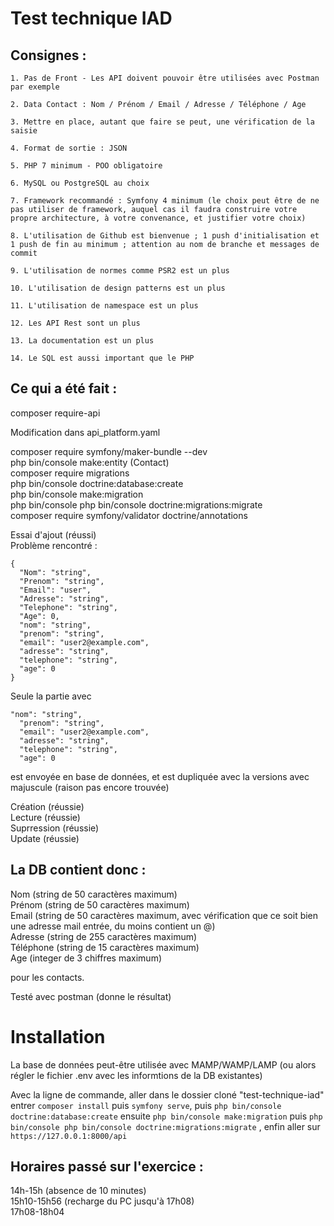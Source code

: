 # Test technique IAD

## Consignes :

```
1. Pas de Front - Les API doivent pouvoir être utilisées avec Postman par exemple

2. Data Contact : Nom / Prénom / Email / Adresse / Téléphone / Age

3. Mettre en place, autant que faire se peut, une vérification de la saisie

4. Format de sortie : JSON

5. PHP 7 minimum - POO obligatoire

6. MySQL ou PostgreSQL au choix

7. Framework recommandé : Symfony 4 minimum (le choix peut être de ne pas utiliser de framework, auquel cas il faudra construire votre propre architecture, à votre convenance, et justifier votre choix)

8. L'utilisation de Github est bienvenue ; 1 push d'initialisation et 1 push de fin au minimum ; attention au nom de branche et messages de commit

9. L'utilisation de normes comme PSR2 est un plus

10. L'utilisation de design patterns est un plus

11. L'utilisation de namespace est un plus

12. Les API Rest sont un plus

13. La documentation est un plus

14. Le SQL est aussi important que le PHP
```
## Ce qui a été fait :

composer require-api

Modification dans api_platform.yaml

composer require symfony/maker-bundle --dev  
php bin/console make:entity (Contact)  
composer require migrations  
php bin/console doctrine:database:create  
php bin/console make:migration  
php bin/console php bin/console doctrine:migrations:migrate  
composer require symfony/validator doctrine/annotations

Essai d'ajout (réussi)  
Problème rencontré : 
```
{
  "Nom": "string",
  "Prenom": "string",
  "Email": "user",
  "Adresse": "string",
  "Telephone": "string",
  "Age": 0,
  "nom": "string",
  "prenom": "string",
  "email": "user2@example.com",
  "adresse": "string",
  "telephone": "string",
  "age": 0
} 
```

Seule la partie avec 
``` 
"nom": "string",
  "prenom": "string",
  "email": "user2@example.com",
  "adresse": "string",
  "telephone": "string",
  "age": 0
  ```
  est envoyée en base de données, et est dupliquée avec la versions avec majuscule (raison pas encore trouvée)

  Création (réussie)  
  Lecture (réussie)  
  Suprression (réussie)  
  Update (réussie)  

## La DB contient donc :
   Nom (string de 50 caractères maximum)  
   Prénom (string de 50 caractères maximum)  
   Email (string de 50 caractères maximum, avec vérification que ce soit bien une adresse mail entrée, du moins contient un @)  
   Adresse (string de 255 caractères maximum)  
   Téléphone (string de 15 caractères maximum)  
   Age (integer de 3 chiffres maximum)

pour les contacts.

Testé avec postman (donne le résultat)

# Installation 

La base de données peut-être utilisée avec MAMP/WAMP/LAMP (ou alors régler le fichier .env avec les informtions de la DB existantes)

Avec la ligne de commande, aller dans le dossier cloné "test-technique-iad" entrer `composer install` puis `symfony serve`, puis `php bin/console doctrine:database:create` ensuite `php bin/console make:migration` puis `php bin/console php bin/console doctrine:migrations:migrate` , enfin aller sur `https://127.0.0.1:8000/api` 

## Horaires passé sur l'exercice :
14h-15h (absence de 10 minutes)  
15h10-15h56 (recharge du PC jusqu'à 17h08)  
17h08-18h04
